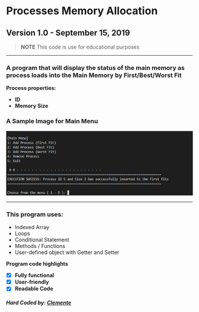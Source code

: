 # Processes Memory Allocation
 ## Version 1.0 - September 15, 2019
> **NOTE** This code is use for educational purposes


---
### A program that will display the status of the main memory as process loads into the Main Memory by First/Best/Worst Fit


**Process properties:**
- **ID**
- **Memory Size**

### A Sample Image for Main Menu
![MainMenu](https://github.com/eksqtr/Processes-Memory-Allocation/blob/master/images/image.PNG)

---

### This program uses: 
- Indexed Array
- Loops
- Conditional Statement
- Methods / Functions
- User-defined object with Getter and Setter

**Program code highlights**
- [x] **Fully functional**
- [x] **User-friendly**
- [x] **Readable Code**

##### *Hard Coded by: [Clemente](https://www.facebook.com/eksqtr)*
